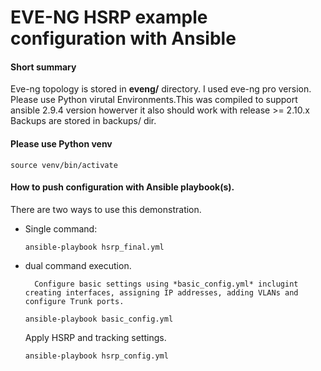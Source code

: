 # EVE-NG HSRP example configuration with Ansible

#### Short summary
Eve-ng topology is stored in **eveng/** directory. I used eve-ng pro version. Please use Python virutal Environments.This was compiled to support ansible 2.9.4 version howerver it also should work with release >= 2.10.x 
Backups are stored in backups/ dir.

#### Please use Python venv
`source venv/bin/activate`

#### How to push configuration with Ansible playbook(s). 
There are two ways to use this demonstration.

- Single command:

    `ansible-playbook hsrp_final.yml`

- dual command execution.

        Configure basic settings using *basic_config.yml* inclugint creating interfaces, assigning IP addresses, adding VLANs and configure Trunk ports.

    `ansible-playbook basic_config.yml`

    Apply HSRP and tracking settings.

    `ansible-playbook hsrp_config.yml`




